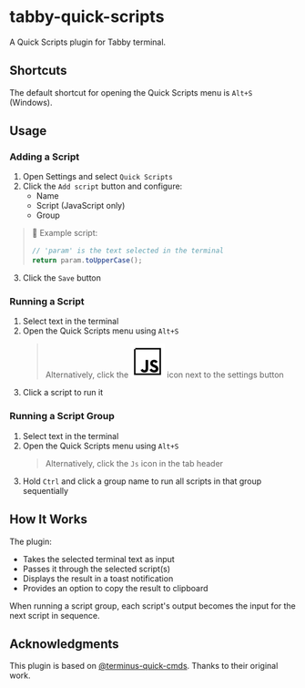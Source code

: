 # tabby-quick-scripts

A Quick Scripts plugin for Tabby terminal.

## Shortcuts

The default shortcut for opening the Quick Scripts menu is `Alt+S` (Windows).

## Usage

### Adding a Script

1. Open Settings and select `Quick Scripts`
2. Click the `Add script` button and configure:
   - Name
   - Script (JavaScript only)
   - Group
   
> 🎈 Example script:
> ```js
> // 'param' is the text selected in the terminal
> return param.toUpperCase();
> ```
3. Click the `Save` button

### Running a Script

1. Select text in the terminal
2. Open the Quick Scripts menu using `Alt+S`
   > Alternatively, click the ![Js](src/icons/js.svg) icon next to the settings button
3. Click a script to run it

### Running a Script Group

1. Select text in the terminal
2. Open the Quick Scripts menu using `Alt+S`
   > Alternatively, click the `Js` icon in the tab header
3. Hold `Ctrl` and click a group name to run all scripts in that group sequentially

## How It Works

The plugin:
- Takes the selected terminal text as input
- Passes it through the selected script(s)
- Displays the result in a toast notification
- Provides an option to copy the result to clipboard

When running a script group, each script's output becomes the input for the next script in sequence.

## Acknowledgments

This plugin is based on [@terminus-quick-cmds](https://github.com/minyoad/terminus-quick-cmds). Thanks to their original work.